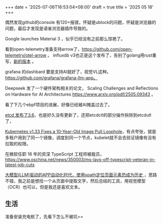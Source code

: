 +++
date = '2025-07-06T16:53:04+08:00'
draft = true
title = '2025 05 18'
+++


偶然发现github的console 有120+报错，怀疑是ublock的问题，怀疑是浏览器的问题，最后才发现是语雀浏览器插件导致的。

Google launches Material 3 ，似乎已经没有之前那么惊艳了。

看到open-telemetry准备支持arrow了，https://github.com/open-telemetry/otel-arrow 。
influxdb v3也正是这个发布了，告别了golang用rust重写，[新的版本](https://docs.influxdata.com/influxdb3/core/get-started/) 。


grafana 的dashbard 要是支持AI就好了，视觉VL这种。https://github.com/grafana/grafana-llm-app。 

Deepseek 发了一个硬件架构相关的论文， Scaling Challenges and Reflections on Hardware for AI Architectures https://www.arxiv.org/pdf/2505.09343 。

看了下几个ebpf项目的进展，好像已经被AI掩盖过去了。

[etcd 发布了3.6](https://etcd.io/blog/2025/announcing-etcd-3.6/)，也是好久没有更新了，还把etcdctl的部分操作拆除到etcdutl了，

[Kubernetes v1.33 Fixes a 10-Year-Old Image Pull Loophole](https://blog.abhimanyu-saharan.com/posts/kubernetes-v1-33-fixes-a-10-year-old-image-pull-loophole)，有点夸张，就是多租户用到了同一个镜像，调度到同一个节点，kubelet就不会去验证镜像有没有拉取的权限。

在微软任职 18 年的资深 TypeScript 工程师被裁员，https://www.oschina.net/news/350003/ms-lays-off-typescript-veteran-in-latest-job-cuts

[大模型(LLM)驱动的APP自动化时代，使用xpath定位页面元素恐成为历史 ](http://hanzilu.com/wordpress/?p=429)，思路不错，我之前是想找一个从页面中提取文字，然后总结的工具，用视觉模型（OCR）也可以，但是我还是喜欢文本。

## 生活
准备安装充电桩了，先看下怎么不被坑==
